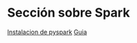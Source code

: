 # Sección sobre Spark
[Instalacion de pyspark](https://spark.apache.org/docs/latest/api/python/getting_started/install.html)
[Guia](https://spark.apache.org/docs/latest/index.html)
